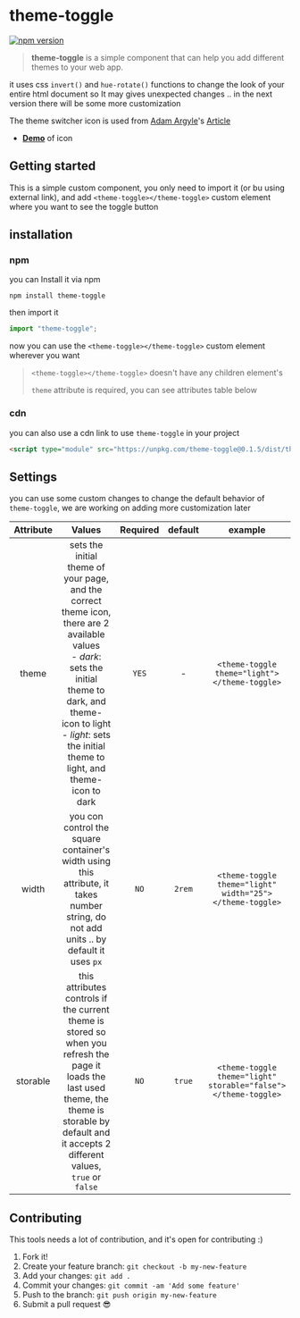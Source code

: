 # theme-toggle

[![npm version](https://badge.fury.io/js/theme-toggle.svg)](https://badge.fury.io/js/theme-toggle)

> **theme-toggle** is a simple component that can help you add different themes to your web app.

it uses css `invert()` and `hue-rotate()` functions to change the look of your entire html document so It may gives unexpected changes .. in the next version there will be some more customization

The theme switcher icon is used from [Adam Argyle](https://twitter.com/argyleink)'s [Article](https://web.dev/building-a-theme-switch-component/)

- [**Demo**](https://gui-challenges.web.app/theme-switch/dist/) of icon

## Getting started

This is a simple custom component, you only need to import it (or bu using external link), and add `<theme-toggle></theme-toggle>` custom element where you want to see the toggle button

## installation

### npm

you can Install it via npm

```shell
npm install theme-toggle
```

then import it

```jsx
import "theme-toggle";
```

now you can use the `<theme-toggle></theme-toggle>` custom element wherever you want

> `<theme-toggle></theme-toggle>` doesn't have any children element's
>
> `theme` attribute is required, you can see attributes table below

### cdn

you can also use a cdn link to use `theme-toggle` in your project

```html
<script type="module" src="https://unpkg.com/theme-toggle@0.1.5/dist/theme-toggle.js" crossorigin="anonymous"></script>
```

## Settings

you can use some custom changes to change the default behavior of `theme-toggle`, we are working on adding more customization later

| Attribute |                                                                                                                     Values                                                                                                                      | Required | default |                            example                             |
| :-------: | :---------------------------------------------------------------------------------------------------------------------------------------------------------------------------------------------------------------------------------------------: | :------: | :-----: | :------------------------------------------------------------: |
|   theme   | sets the initial theme of your page, and the correct theme icon, there are 2 available values <br />- _dark_: sets the initial theme to dark, and theme-icon to light <br /> - _light_: sets the initial theme to light, and theme-icon to dark |  `YES`   |    -    |         `<theme-toggle theme="light"></theme-toggle>`          |
|   width   |                                                     you con control the square container's width using this attribute, it takes number string, do not add units .. by default it uses `px`                                                      |   `NO`   | `2rem`  |    `<theme-toggle theme="light" width="25"></theme-toggle>`    |
| storable  |                    this attributes controls if the current theme is stored so when you refresh the page it loads the last used theme, the theme is storable by default and it accepts 2 different values, `true` or `false`                     |   `NO`   | `true`  | `<theme-toggle theme="light" storable="false"></theme-toggle>` |

## Contributing

This tools needs a lot of contribution, and it's open for contributing :)

1.  Fork it!
2.  Create your feature branch: `git checkout -b my-new-feature`
3.  Add your changes: `git add .`
4.  Commit your changes: `git commit -am 'Add some feature'`
5.  Push to the branch: `git push origin my-new-feature`
6.  Submit a pull request :sunglasses:
